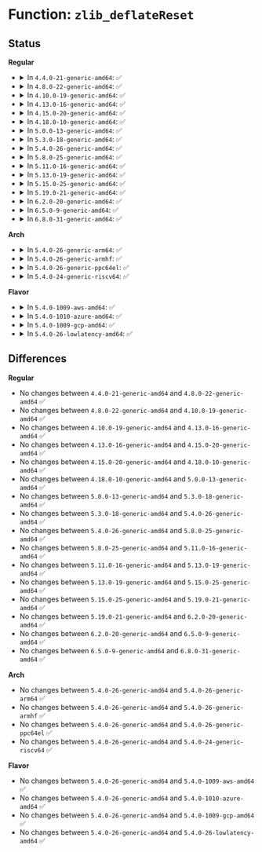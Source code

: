 # Function: <code>zlib_deflateReset</code>

## Status
<b>Regular</b>
<ul>
<li>
<details>
<summary>In <code>4.4.0-21-generic-amd64</code>: ✅</summary>

```c
int zlib_deflateReset(z_streamp strm)
```

```json
{
  "name": "zlib_deflateReset",
  "collision_type": "Unique Global",
  "inline_type": "No",
  "funcs": [
    {
      "addr": 18446744071583084544,
      "name": "zlib_deflateReset",
      "external": true,
      "loc": "lib/zlib_deflate/deflate.c:253",
      "file": "lib/zlib_deflate/deflate.c",
      "inline": "seen, unknown",
      "caller_inline": [],
      "caller_func": [
        "lib/zlib_deflate/deflate.c:zlib_deflateInit2"
      ]
    }
  ],
  "symbols": [
    {
      "addr": 18446744071583084544,
      "name": "zlib_deflateReset",
      "section": ".text",
      "bind": "STB_GLOBAL",
      "size": 336
    }
  ]
}
```
</details>
</li>
<li>
<details>
<summary>In <code>4.8.0-22-generic-amd64</code>: ✅</summary>

```c
int zlib_deflateReset(z_streamp strm)
```

```json
{
  "name": "zlib_deflateReset",
  "collision_type": "Unique Global",
  "inline_type": "No",
  "funcs": [
    {
      "addr": 18446744071583378608,
      "name": "zlib_deflateReset",
      "external": true,
      "loc": "lib/zlib_deflate/deflate.c:253",
      "file": "lib/zlib_deflate/deflate.c",
      "inline": "seen, unknown",
      "caller_inline": [],
      "caller_func": [
        "lib/zlib_deflate/deflate.c:zlib_deflateInit2"
      ]
    }
  ],
  "symbols": [
    {
      "addr": 18446744071583378608,
      "name": "zlib_deflateReset",
      "section": ".text",
      "bind": "STB_GLOBAL",
      "size": 336
    }
  ]
}
```
</details>
</li>
<li>
<details>
<summary>In <code>4.10.0-19-generic-amd64</code>: ✅</summary>

```c
int zlib_deflateReset(z_streamp strm)
```

```json
{
  "name": "zlib_deflateReset",
  "collision_type": "Unique Global",
  "inline_type": "No",
  "funcs": [
    {
      "addr": 18446744071583503984,
      "name": "zlib_deflateReset",
      "external": true,
      "loc": "lib/zlib_deflate/deflate.c:253",
      "file": "lib/zlib_deflate/deflate.c",
      "inline": "seen, unknown",
      "caller_inline": [],
      "caller_func": [
        "lib/zlib_deflate/deflate.c:zlib_deflateInit2"
      ]
    }
  ],
  "symbols": [
    {
      "addr": 18446744071583503984,
      "name": "zlib_deflateReset",
      "section": ".text",
      "bind": "STB_GLOBAL",
      "size": 336
    }
  ]
}
```
</details>
</li>
<li>
<details>
<summary>In <code>4.13.0-16-generic-amd64</code>: ✅</summary>

```c
int zlib_deflateReset(z_streamp strm)
```

```json
{
  "name": "zlib_deflateReset",
  "collision_type": "Unique Global",
  "inline_type": "No",
  "funcs": [
    {
      "addr": 18446744071583525664,
      "name": "zlib_deflateReset",
      "external": true,
      "loc": "lib/zlib_deflate/deflate.c:253",
      "file": "lib/zlib_deflate/deflate.c",
      "inline": "seen, unknown",
      "caller_inline": [],
      "caller_func": [
        "lib/zlib_deflate/deflate.c:zlib_deflateInit2"
      ]
    }
  ],
  "symbols": [
    {
      "addr": 18446744071583525664,
      "name": "zlib_deflateReset",
      "section": ".text",
      "bind": "STB_GLOBAL",
      "size": 324
    }
  ]
}
```
</details>
</li>
<li>
<details>
<summary>In <code>4.15.0-20-generic-amd64</code>: ✅</summary>

```c
int zlib_deflateReset(z_streamp strm)
```

```json
{
  "name": "zlib_deflateReset",
  "collision_type": "Unique Global",
  "inline_type": "No",
  "funcs": [
    {
      "addr": 18446744071583710912,
      "name": "zlib_deflateReset",
      "external": true,
      "loc": "lib/zlib_deflate/deflate.c:253",
      "file": "lib/zlib_deflate/deflate.c",
      "inline": "seen, unknown",
      "caller_inline": [],
      "caller_func": [
        "lib/zlib_deflate/deflate.c:zlib_deflateInit2"
      ]
    }
  ],
  "symbols": [
    {
      "addr": 18446744071583710912,
      "name": "zlib_deflateReset",
      "section": ".text",
      "bind": "STB_GLOBAL",
      "size": 324
    }
  ]
}
```
</details>
</li>
<li>
<details>
<summary>In <code>4.18.0-10-generic-amd64</code>: ✅</summary>

```c
int zlib_deflateReset(z_streamp strm)
```

```json
{
  "name": "zlib_deflateReset",
  "collision_type": "Unique Global",
  "inline_type": "No",
  "funcs": [
    {
      "addr": 18446744071583929024,
      "name": "zlib_deflateReset",
      "external": true,
      "loc": "lib/zlib_deflate/deflate.c:253",
      "file": "lib/zlib_deflate/deflate.c",
      "inline": "seen, unknown",
      "caller_inline": [],
      "caller_func": [
        "crypto/deflate.c:deflate_scompress",
        "crypto/deflate.c:deflate_compress",
        "lib/zlib_deflate/deflate.c:zlib_deflateInit2"
      ]
    }
  ],
  "symbols": [
    {
      "addr": 18446744071583929024,
      "name": "zlib_deflateReset",
      "section": ".text",
      "bind": "STB_GLOBAL",
      "size": 324
    }
  ]
}
```
</details>
</li>
<li>
<details>
<summary>In <code>5.0.0-13-generic-amd64</code>: ✅</summary>

```c
int zlib_deflateReset(z_streamp strm)
```

```json
{
  "name": "zlib_deflateReset",
  "collision_type": "Unique Global",
  "inline_type": "No",
  "funcs": [
    {
      "addr": 18446744071584013696,
      "name": "zlib_deflateReset",
      "external": true,
      "loc": "lib/zlib_deflate/deflate.c:253",
      "file": "lib/zlib_deflate/deflate.c",
      "inline": "seen, unknown",
      "caller_inline": [],
      "caller_func": [
        "crypto/deflate.c:deflate_scompress",
        "crypto/deflate.c:deflate_compress",
        "lib/zlib_deflate/deflate.c:zlib_deflateInit2"
      ]
    }
  ],
  "symbols": [
    {
      "addr": 18446744071584013696,
      "name": "zlib_deflateReset",
      "section": ".text",
      "bind": "STB_GLOBAL",
      "size": 324
    }
  ]
}
```
</details>
</li>
<li>
<details>
<summary>In <code>5.3.0-18-generic-amd64</code>: ✅</summary>

```c
int zlib_deflateReset(z_streamp strm)
```

```json
{
  "name": "zlib_deflateReset",
  "collision_type": "Unique Global",
  "inline_type": "No",
  "funcs": [
    {
      "addr": 18446744071584197424,
      "name": "zlib_deflateReset",
      "external": true,
      "loc": "lib/zlib_deflate/deflate.c:253",
      "file": "lib/zlib_deflate/deflate.c",
      "inline": "seen, unknown",
      "caller_inline": [],
      "caller_func": [
        "crypto/deflate.c:deflate_scompress",
        "crypto/deflate.c:deflate_compress",
        "lib/zlib_deflate/deflate.c:zlib_deflateInit2"
      ]
    }
  ],
  "symbols": [
    {
      "addr": 18446744071584197424,
      "name": "zlib_deflateReset",
      "section": ".text",
      "bind": "STB_GLOBAL",
      "size": 321
    }
  ]
}
```
</details>
</li>
<li>
<details>
<summary>In <code>5.4.0-26-generic-amd64</code>: ✅</summary>

```c
int zlib_deflateReset(z_streamp strm)
```

```json
{
  "name": "zlib_deflateReset",
  "collision_type": "Unique Global",
  "inline_type": "No",
  "funcs": [
    {
      "addr": 18446744071584331856,
      "name": "zlib_deflateReset",
      "external": true,
      "loc": "lib/zlib_deflate/deflate.c:282",
      "file": "lib/zlib_deflate/deflate.c",
      "inline": "seen, unknown",
      "caller_inline": [],
      "caller_func": [
        "crypto/deflate.c:deflate_scompress",
        "crypto/deflate.c:deflate_compress",
        "lib/zlib_deflate/deflate.c:zlib_deflateInit2"
      ]
    }
  ],
  "symbols": [
    {
      "addr": 18446744071584331856,
      "name": "zlib_deflateReset",
      "section": ".text",
      "bind": "STB_GLOBAL",
      "size": 321
    }
  ]
}
```
</details>
</li>
<li>
<details>
<summary>In <code>5.8.0-25-generic-amd64</code>: ✅</summary>

```c
int zlib_deflateReset(z_streamp strm)
```

```json
{
  "name": "zlib_deflateReset",
  "collision_type": "Unique Global",
  "inline_type": "No",
  "funcs": [
    {
      "addr": 18446744071584743184,
      "name": "zlib_deflateReset",
      "external": true,
      "loc": "lib/zlib_deflate/deflate.c:282",
      "file": "lib/zlib_deflate/deflate.c",
      "inline": "seen, unknown",
      "caller_inline": [],
      "caller_func": [
        "crypto/deflate.c:deflate_scompress",
        "crypto/deflate.c:deflate_compress",
        "lib/zlib_deflate/deflate.c:zlib_deflateInit2"
      ]
    }
  ],
  "symbols": [
    {
      "addr": 18446744071584743184,
      "name": "zlib_deflateReset",
      "section": ".text",
      "bind": "STB_GLOBAL",
      "size": 173
    }
  ]
}
```
</details>
</li>
<li>
<details>
<summary>In <code>5.11.0-16-generic-amd64</code>: ✅</summary>

```c
int zlib_deflateReset(z_streamp strm)
```

```json
{
  "name": "zlib_deflateReset",
  "collision_type": "Unique Global",
  "inline_type": "No",
  "funcs": [
    {
      "addr": 18446744071584856352,
      "name": "zlib_deflateReset",
      "external": true,
      "loc": "lib/zlib_deflate/deflate.c:282",
      "file": "lib/zlib_deflate/deflate.c",
      "inline": "seen, unknown",
      "caller_inline": [],
      "caller_func": [
        "crypto/deflate.c:deflate_scompress",
        "crypto/deflate.c:deflate_compress",
        "lib/zlib_deflate/deflate.c:zlib_deflateInit2"
      ]
    }
  ],
  "symbols": [
    {
      "addr": 18446744071584856352,
      "name": "zlib_deflateReset",
      "section": ".text",
      "bind": "STB_GLOBAL",
      "size": 178
    }
  ]
}
```
</details>
</li>
<li>
<details>
<summary>In <code>5.13.0-19-generic-amd64</code>: ✅</summary>

```c
int zlib_deflateReset(z_streamp strm)
```

```json
{
  "name": "zlib_deflateReset",
  "collision_type": "Unique Global",
  "inline_type": "No",
  "funcs": [
    {
      "addr": 18446744071584900832,
      "name": "zlib_deflateReset",
      "external": true,
      "loc": "lib/zlib_deflate/deflate.c:282",
      "file": "lib/zlib_deflate/deflate.c",
      "inline": "seen, unknown",
      "caller_inline": [],
      "caller_func": [
        "crypto/deflate.c:deflate_scompress",
        "crypto/deflate.c:deflate_compress",
        "lib/zlib_deflate/deflate.c:zlib_deflateInit2"
      ]
    }
  ],
  "symbols": [
    {
      "addr": 18446744071584900832,
      "name": "zlib_deflateReset",
      "section": ".text",
      "bind": "STB_GLOBAL",
      "size": 329
    }
  ]
}
```
</details>
</li>
<li>
<details>
<summary>In <code>5.15.0-25-generic-amd64</code>: ✅</summary>

```c
int zlib_deflateReset(z_streamp strm)
```

```json
{
  "name": "zlib_deflateReset",
  "collision_type": "Unique Global",
  "inline_type": "No",
  "funcs": [
    {
      "addr": 18446744071585328448,
      "name": "zlib_deflateReset",
      "external": true,
      "loc": "lib/zlib_deflate/deflate.c:282",
      "file": "lib/zlib_deflate/deflate.c",
      "inline": "seen, unknown",
      "caller_inline": [],
      "caller_func": [
        "crypto/deflate.c:deflate_scompress",
        "crypto/deflate.c:deflate_compress",
        "lib/zlib_deflate/deflate.c:zlib_deflateInit2"
      ]
    }
  ],
  "symbols": [
    {
      "addr": 18446744071585328448,
      "name": "zlib_deflateReset",
      "section": ".text",
      "bind": "STB_GLOBAL",
      "size": 473
    }
  ]
}
```
</details>
</li>
<li>
<details>
<summary>In <code>5.19.0-21-generic-amd64</code>: ✅</summary>

```c
int zlib_deflateReset(z_streamp strm)
```

```json
{
  "name": "zlib_deflateReset",
  "collision_type": "Unique Global",
  "inline_type": "No",
  "funcs": [
    {
      "addr": 18446744071586186768,
      "name": "zlib_deflateReset",
      "external": true,
      "loc": "lib/zlib_deflate/deflate.c:282",
      "file": "lib/zlib_deflate/deflate.c",
      "inline": "seen, unknown",
      "caller_inline": [],
      "caller_func": [
        "crypto/deflate.c:deflate_scompress",
        "crypto/deflate.c:deflate_compress",
        "lib/zlib_deflate/deflate.c:zlib_deflateInit2"
      ]
    }
  ],
  "symbols": [
    {
      "addr": 18446744071586186768,
      "name": "zlib_deflateReset",
      "section": ".text",
      "bind": "STB_GLOBAL",
      "size": 497
    }
  ]
}
```
</details>
</li>
<li>
<details>
<summary>In <code>6.2.0-20-generic-amd64</code>: ✅</summary>

```c
int zlib_deflateReset(z_streamp strm)
```

```json
{
  "name": "zlib_deflateReset",
  "collision_type": "Unique Global",
  "inline_type": "No",
  "funcs": [
    {
      "addr": 18446744071587180928,
      "name": "zlib_deflateReset",
      "external": true,
      "loc": "lib/zlib_deflate/deflate.c:282",
      "file": "lib/zlib_deflate/deflate.c",
      "inline": "seen, unknown",
      "caller_inline": [],
      "caller_func": [
        "crypto/deflate.c:deflate_scompress",
        "crypto/deflate.c:deflate_compress",
        "lib/zlib_deflate/deflate.c:zlib_deflateInit2"
      ]
    }
  ],
  "symbols": [
    {
      "addr": 18446744071587180928,
      "name": "zlib_deflateReset",
      "section": ".text",
      "bind": "STB_GLOBAL",
      "size": 497
    }
  ]
}
```
</details>
</li>
<li>
<details>
<summary>In <code>6.5.0-9-generic-amd64</code>: ✅</summary>

```c
int zlib_deflateReset(z_streamp strm)
```

```json
{
  "name": "zlib_deflateReset",
  "collision_type": "Unique Global",
  "inline_type": "No",
  "funcs": [
    {
      "addr": 18446744071587444128,
      "name": "zlib_deflateReset",
      "external": true,
      "loc": "lib/zlib_deflate/deflate.c:282",
      "file": "lib/zlib_deflate/deflate.c",
      "inline": "seen, unknown",
      "caller_inline": [],
      "caller_func": [
        "crypto/deflate.c:deflate_scompress",
        "crypto/deflate.c:deflate_compress",
        "lib/zlib_deflate/deflate.c:zlib_deflateInit2"
      ]
    }
  ],
  "symbols": [
    {
      "addr": 18446744071587444128,
      "name": "zlib_deflateReset",
      "section": ".text",
      "bind": "STB_GLOBAL",
      "size": 497
    }
  ]
}
```
</details>
</li>
<li>
<details>
<summary>In <code>6.8.0-31-generic-amd64</code>: ✅</summary>

```c
int zlib_deflateReset(z_streamp strm)
```

```json
{
  "name": "zlib_deflateReset",
  "collision_type": "Unique Global",
  "inline_type": "No",
  "funcs": [
    {
      "addr": 18446744071587778912,
      "name": "zlib_deflateReset",
      "external": true,
      "loc": "lib/zlib_deflate/deflate.c:282",
      "file": "lib/zlib_deflate/deflate.c",
      "inline": "seen, unknown",
      "caller_inline": [],
      "caller_func": [
        "crypto/deflate.c:deflate_scompress",
        "crypto/deflate.c:deflate_compress",
        "lib/zlib_deflate/deflate.c:zlib_deflateInit2"
      ]
    }
  ],
  "symbols": [
    {
      "addr": 18446744071587778912,
      "name": "zlib_deflateReset",
      "section": ".text",
      "bind": "STB_GLOBAL",
      "size": 497
    }
  ]
}
```
</details>
</li>
</ul>
<b>Arch</b>
<ul>
<li>
<details>
<summary>In <code>5.4.0-26-generic-arm64</code>: ✅</summary>

```c
int zlib_deflateReset(z_streamp strm)
```

```json
{
  "name": "zlib_deflateReset",
  "collision_type": "Unique Global",
  "inline_type": "No",
  "funcs": [
    {
      "addr": 18446603336496218160,
      "name": "zlib_deflateReset",
      "external": true,
      "loc": "lib/zlib_deflate/deflate.c:282",
      "file": "lib/zlib_deflate/deflate.c",
      "inline": "seen, unknown",
      "caller_inline": [],
      "caller_func": [
        "crypto/deflate.c:deflate_scompress",
        "crypto/deflate.c:deflate_compress",
        "lib/zlib_deflate/deflate.c:zlib_deflateInit2"
      ]
    }
  ],
  "symbols": [
    {
      "addr": 18446603336496218160,
      "name": "zlib_deflateReset",
      "section": ".text",
      "bind": "STB_GLOBAL",
      "size": 268
    }
  ]
}
```
</details>
</li>
<li>
<details>
<summary>In <code>5.4.0-26-generic-armhf</code>: ✅</summary>

```c
int zlib_deflateReset(z_streamp strm)
```

```json
{
  "name": "zlib_deflateReset",
  "collision_type": "Unique Global",
  "inline_type": "No",
  "funcs": [
    {
      "addr": 3229543012,
      "name": "zlib_deflateReset",
      "external": true,
      "loc": "lib/zlib_deflate/deflate.c:282",
      "file": "lib/zlib_deflate/deflate.c",
      "inline": "seen, unknown",
      "caller_inline": [],
      "caller_func": [
        "crypto/deflate.c:deflate_scompress",
        "crypto/deflate.c:deflate_compress",
        "lib/zlib_deflate/deflate.c:zlib_deflateInit2"
      ]
    }
  ],
  "symbols": [
    {
      "addr": 3229543012,
      "name": "zlib_deflateReset",
      "section": ".text",
      "bind": "STB_GLOBAL",
      "size": 280
    }
  ]
}
```
</details>
</li>
<li>
<details>
<summary>In <code>5.4.0-26-generic-ppc64el</code>: ✅</summary>

```c
int zlib_deflateReset(z_streamp strm)
```

```json
{
  "name": "zlib_deflateReset",
  "collision_type": "Unique Global",
  "inline_type": "No",
  "funcs": [
    {
      "addr": 13835058055290507984,
      "name": "zlib_deflateReset",
      "external": true,
      "loc": "lib/zlib_deflate/deflate.c:282",
      "file": "lib/zlib_deflate/deflate.c",
      "inline": "seen, unknown",
      "caller_inline": [],
      "caller_func": [
        "crypto/deflate.c:deflate_scompress",
        "crypto/deflate.c:deflate_compress",
        "lib/zlib_deflate/deflate.c:zlib_deflateInit2"
      ]
    }
  ],
  "symbols": [
    {
      "addr": 13835058055290507984,
      "name": "zlib_deflateReset",
      "section": ".text",
      "bind": "STB_GLOBAL",
      "size": 348
    }
  ]
}
```
</details>
</li>
<li>
<details>
<summary>In <code>5.4.0-24-generic-riscv64</code>: ✅</summary>

```c
int zlib_deflateReset(z_streamp strm)
```

```json
{
  "name": "zlib_deflateReset",
  "collision_type": "Unique Global",
  "inline_type": "No",
  "funcs": [
    {
      "addr": 18446743936275267928,
      "name": "zlib_deflateReset",
      "external": true,
      "loc": "lib/zlib_deflate/deflate.c:282",
      "file": "lib/zlib_deflate/deflate.c",
      "inline": "seen, unknown",
      "caller_inline": [],
      "caller_func": [
        "crypto/deflate.c:deflate_scompress",
        "crypto/deflate.c:deflate_compress",
        "lib/zlib_deflate/deflate.c:zlib_deflateInit2"
      ]
    }
  ],
  "symbols": [
    {
      "addr": 18446743936275267928,
      "name": "zlib_deflateReset",
      "section": ".text",
      "bind": "STB_GLOBAL",
      "size": 230
    }
  ]
}
```
</details>
</li>
</ul>
<b>Flavor</b>
<ul>
<li>
<details>
<summary>In <code>5.4.0-1009-aws-amd64</code>: ✅</summary>

```c
int zlib_deflateReset(z_streamp strm)
```

```json
{
  "name": "zlib_deflateReset",
  "collision_type": "Unique Global",
  "inline_type": "No",
  "funcs": [
    {
      "addr": 18446744071584300592,
      "name": "zlib_deflateReset",
      "external": true,
      "loc": "lib/zlib_deflate/deflate.c:282",
      "file": "lib/zlib_deflate/deflate.c",
      "inline": "seen, unknown",
      "caller_inline": [],
      "caller_func": [
        "crypto/deflate.c:deflate_scompress",
        "crypto/deflate.c:deflate_compress",
        "lib/zlib_deflate/deflate.c:zlib_deflateInit2"
      ]
    }
  ],
  "symbols": [
    {
      "addr": 18446744071584300592,
      "name": "zlib_deflateReset",
      "section": ".text",
      "bind": "STB_GLOBAL",
      "size": 321
    }
  ]
}
```
</details>
</li>
<li>
<details>
<summary>In <code>5.4.0-1010-azure-amd64</code>: ✅</summary>

```c
int zlib_deflateReset(z_streamp strm)
```

```json
{
  "name": "zlib_deflateReset",
  "collision_type": "Unique Global",
  "inline_type": "No",
  "funcs": [
    {
      "addr": 18446744071584235792,
      "name": "zlib_deflateReset",
      "external": true,
      "loc": "lib/zlib_deflate/deflate.c:282",
      "file": "lib/zlib_deflate/deflate.c",
      "inline": "seen, unknown",
      "caller_inline": [],
      "caller_func": [
        "crypto/deflate.c:deflate_scompress",
        "crypto/deflate.c:deflate_compress",
        "lib/zlib_deflate/deflate.c:zlib_deflateInit2"
      ]
    }
  ],
  "symbols": [
    {
      "addr": 18446744071584235792,
      "name": "zlib_deflateReset",
      "section": ".text",
      "bind": "STB_GLOBAL",
      "size": 321
    }
  ]
}
```
</details>
</li>
<li>
<details>
<summary>In <code>5.4.0-1009-gcp-amd64</code>: ✅</summary>

```c
int zlib_deflateReset(z_streamp strm)
```

```json
{
  "name": "zlib_deflateReset",
  "collision_type": "Unique Global",
  "inline_type": "No",
  "funcs": [
    {
      "addr": 18446744071584283504,
      "name": "zlib_deflateReset",
      "external": true,
      "loc": "lib/zlib_deflate/deflate.c:282",
      "file": "lib/zlib_deflate/deflate.c",
      "inline": "seen, unknown",
      "caller_inline": [],
      "caller_func": [
        "crypto/deflate.c:deflate_scompress",
        "crypto/deflate.c:deflate_compress",
        "lib/zlib_deflate/deflate.c:zlib_deflateInit2"
      ]
    }
  ],
  "symbols": [
    {
      "addr": 18446744071584283504,
      "name": "zlib_deflateReset",
      "section": ".text",
      "bind": "STB_GLOBAL",
      "size": 321
    }
  ]
}
```
</details>
</li>
<li>
<details>
<summary>In <code>5.4.0-26-lowlatency-amd64</code>: ✅</summary>

```c
int zlib_deflateReset(z_streamp strm)
```

```json
{
  "name": "zlib_deflateReset",
  "collision_type": "Unique Global",
  "inline_type": "No",
  "funcs": [
    {
      "addr": 18446744071584389536,
      "name": "zlib_deflateReset",
      "external": true,
      "loc": "lib/zlib_deflate/deflate.c:282",
      "file": "lib/zlib_deflate/deflate.c",
      "inline": "seen, unknown",
      "caller_inline": [],
      "caller_func": [
        "crypto/deflate.c:deflate_scompress",
        "crypto/deflate.c:deflate_compress",
        "lib/zlib_deflate/deflate.c:zlib_deflateInit2"
      ]
    }
  ],
  "symbols": [
    {
      "addr": 18446744071584389536,
      "name": "zlib_deflateReset",
      "section": ".text",
      "bind": "STB_GLOBAL",
      "size": 321
    }
  ]
}
```
</details>
</li>
</ul>

## Differences
<b>Regular</b>
<ul>
<li>
No changes between <code>4.4.0-21-generic-amd64</code> and <code>4.8.0-22-generic-amd64</code> ✅
</li>
<li>
No changes between <code>4.8.0-22-generic-amd64</code> and <code>4.10.0-19-generic-amd64</code> ✅
</li>
<li>
No changes between <code>4.10.0-19-generic-amd64</code> and <code>4.13.0-16-generic-amd64</code> ✅
</li>
<li>
No changes between <code>4.13.0-16-generic-amd64</code> and <code>4.15.0-20-generic-amd64</code> ✅
</li>
<li>
No changes between <code>4.15.0-20-generic-amd64</code> and <code>4.18.0-10-generic-amd64</code> ✅
</li>
<li>
No changes between <code>4.18.0-10-generic-amd64</code> and <code>5.0.0-13-generic-amd64</code> ✅
</li>
<li>
No changes between <code>5.0.0-13-generic-amd64</code> and <code>5.3.0-18-generic-amd64</code> ✅
</li>
<li>
No changes between <code>5.3.0-18-generic-amd64</code> and <code>5.4.0-26-generic-amd64</code> ✅
</li>
<li>
No changes between <code>5.4.0-26-generic-amd64</code> and <code>5.8.0-25-generic-amd64</code> ✅
</li>
<li>
No changes between <code>5.8.0-25-generic-amd64</code> and <code>5.11.0-16-generic-amd64</code> ✅
</li>
<li>
No changes between <code>5.11.0-16-generic-amd64</code> and <code>5.13.0-19-generic-amd64</code> ✅
</li>
<li>
No changes between <code>5.13.0-19-generic-amd64</code> and <code>5.15.0-25-generic-amd64</code> ✅
</li>
<li>
No changes between <code>5.15.0-25-generic-amd64</code> and <code>5.19.0-21-generic-amd64</code> ✅
</li>
<li>
No changes between <code>5.19.0-21-generic-amd64</code> and <code>6.2.0-20-generic-amd64</code> ✅
</li>
<li>
No changes between <code>6.2.0-20-generic-amd64</code> and <code>6.5.0-9-generic-amd64</code> ✅
</li>
<li>
No changes between <code>6.5.0-9-generic-amd64</code> and <code>6.8.0-31-generic-amd64</code> ✅
</li>
</ul>
<b>Arch</b>
<ul>
<li>
No changes between <code>5.4.0-26-generic-amd64</code> and <code>5.4.0-26-generic-arm64</code> ✅
</li>
<li>
No changes between <code>5.4.0-26-generic-amd64</code> and <code>5.4.0-26-generic-armhf</code> ✅
</li>
<li>
No changes between <code>5.4.0-26-generic-amd64</code> and <code>5.4.0-26-generic-ppc64el</code> ✅
</li>
<li>
No changes between <code>5.4.0-26-generic-amd64</code> and <code>5.4.0-24-generic-riscv64</code> ✅
</li>
</ul>
<b>Flavor</b>
<ul>
<li>
No changes between <code>5.4.0-26-generic-amd64</code> and <code>5.4.0-1009-aws-amd64</code> ✅
</li>
<li>
No changes between <code>5.4.0-26-generic-amd64</code> and <code>5.4.0-1010-azure-amd64</code> ✅
</li>
<li>
No changes between <code>5.4.0-26-generic-amd64</code> and <code>5.4.0-1009-gcp-amd64</code> ✅
</li>
<li>
No changes between <code>5.4.0-26-generic-amd64</code> and <code>5.4.0-26-lowlatency-amd64</code> ✅
</li>
</ul>
